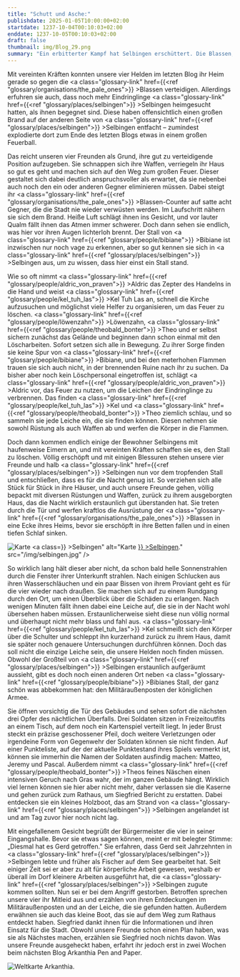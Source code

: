 ```yaml
---
title: "Schutt und Asche:"
publishdate: 2025-01-05T10:00:00+02:00
startdate: 1237-10-04T00:10:03+02:00
enddate: 1237-10-05T00:10:03+02:00
draft: false
thumbnail: img/Blog_29.png
summary: "Ein erbitterter Kampf hat Selbingen erschüttert. Die Blassen, unheimliche Plünderer aus den Schatten, hatten zugeschlagen und den Ort in Angst und Schrecken versetzt. Doch unsere Helden kämpften mit Mut und all ihrer Kraft um Selbingen zu schützen. Ihr Einsatz rettete den Ort vor dem Untergang – doch der Sieg hatte seinen Preis. Wen Selbingen zu betrauern hat und welche Verluste die Gemeinschaft erschüttern, erfahrt ihr hier:"
---
```


Mit vereinten Kräften konnten unsere vier Helden im letzten Blog ihr Heim gerade so gegen die <a class="glossary-link" href={{<ref "glossary/organisations/the_pale_ones">}} >Blassen</a> verteidigen. Allerdings erfuhren sie auch, dass noch mehr Eindringlinge <a class="glossary-link" href={{<ref "glossary/places/selbingen">}} >Selbingen</a> heimgesucht hatten, als ihnen begegnet sind. Diese haben offensichtlich einen großen Brand auf der anderen Seite von <a class="glossary-link" href={{<ref "glossary/places/selbingen">}} >Selbingen</a> entfacht – zumindest explodierte dort zum Ende des letzten Blogs etwas in einem großen Feuerball.

Das reicht unseren vier Freunden als Grund, ihre gut zu verteidigende Position aufzugeben. Sie schnappen sich ihre Waffen, verriegeln ihr Haus so gut es geht und machen sich auf den Weg zum großen Feuer. Dieser gestaltet sich dabei deutlich anspruchsvoller als erwartet, da sie nebenbei auch noch den ein oder anderen Gegner eliminieren müssen. Dabei steigt ihr <a class="glossary-link" href={{<ref "glossary/organisations/the_pale_ones">}} >Blassen</a>-Counter auf satte acht Gegner, die die Stadt nie wieder verwüsten werden. Im Laufschritt nähern sie sich dem Brand. Heiße Luft schlägt ihnen ins Gesicht, und vor lauter Qualm fällt ihnen das Atmen immer schwerer. Doch dann sehen sie endlich, was hier vor ihren Augen lichterloh brennt. Der Stall von <a class="glossary-link" href={{<ref "glossary/people/bibiane">}} >Bibiane</a> ist inzwischen nur noch vage zu erkennen, aber so gut kennen sie sich in <a class="glossary-link" href={{<ref "glossary/places/selbingen">}} >Selbingen</a> aus, um zu wissen, dass hier einst ein Stall stand.

Wie so oft nimmt <a class="glossary-link" href={{<ref "glossary/people/aldric_von_praven">}} >Aldric</a> das Zepter des Handelns in die Hand und weist <a class="glossary-link" href={{<ref "glossary/people/kel_tuh_las">}} >Kel Tuh Las</a> an, schnell die Kirche aufzusuchen und möglichst viele Helfer zu organisieren, um das Feuer zu löschen. <a class="glossary-link" href={{<ref "glossary/people/löwenzahn">}} >Löwenzahn</a>, <a class="glossary-link" href={{<ref "glossary/people/theobald_bonter">}} >Theo</a> und er selbst sichern zunächst das Gelände und beginnen dann schon einmal mit den Löscharbeiten. Sofort setzen sich alle in Bewegung. Zu ihrer Sorge finden sie keine Spur von <a class="glossary-link" href={{<ref "glossary/people/bibiane">}} >Bibiane</a>, und bei den meterhohen Flammen trauen sie sich auch nicht, in der brennenden Ruine nach ihr zu suchen. Da bisher aber noch kein Löschpersonal eingetroffen ist, schlägt <a class="glossary-link" href={{<ref "glossary/people/aldric_von_praven">}} >Aldric</a> vor, das Feuer zu nutzen, um die Leichen der Eindringlinge zu verbrennen. Das finden <a class="glossary-link" href={{<ref "glossary/people/kel_tuh_las">}} >Kel</a> und <a class="glossary-link" href={{<ref "glossary/people/theobald_bonter">}} >Theo</a> ziemlich schlau, und so sammeln sie jede Leiche ein, die sie finden können. Diesen nehmen sie sowohl Rüstung als auch Waffen ab und werfen die Körper in die Flammen.

Doch dann kommen endlich einige der Bewohner Selbingens mit haufenweise Eimern an, und mit vereinten Kräften schaffen sie es, den Stall zu löschen. Völlig erschöpft und mit einigen Blessuren stehen unsere vier Freunde und halb <a class="glossary-link" href={{<ref "glossary/places/selbingen">}} >Selbingen</a> nun vor dem tropfenden Stall und entschließen, dass es für die Nacht genug ist. So verziehen sich alle Stück für Stück in ihre Häuser, und auch unsere Freunde gehen, völlig bepackt mit diversen Rüstungen und Waffen, zurück zu ihrem ausgeborgten Haus, das die Nacht wirklich erstaunlich gut überstanden hat. Sie treten durch die Tür und werfen kraftlos die Ausrüstung der <a class="glossary-link" href={{<ref "glossary/organisations/the_pale_ones">}} >Blassen</a> in eine Ecke ihres Heims, bevor sie erschöpft in ihre Betten fallen und in einen tiefen Schlaf sinken.

<div class="img-max center">
  <img class="img-fluid" title="Karte <a class="glossary-link" href={{<ref "glossary/places/selbingen">}} >Selbingen</a>" alt="Karte <a class="glossary-link" href={{<ref "glossary/places/selbingen">}} >Selbingen</a>." src="/img/selbingen.jpg" />
</div>

So wirklich lang hält dieser aber nicht, da schon bald helle Sonnenstrahlen durch die Fenster ihrer Unterkunft strahlen. Nach einigen Schlucken aus ihren Wasserschläuchen und ein paar Bissen von ihrem Proviant geht es für die vier wieder nach draußen. Sie machen sich auf zu einem Rundgang durch den Ort, um einen Überblick über die Schäden zu erlangen. Nach wenigen Minuten fällt ihnen dabei eine Leiche auf, die sie in der Nacht wohl übersehen haben müssen. Erstaunlicherweise sieht diese nun völlig normal und überhaupt nicht mehr blass und fahl aus. <a class="glossary-link" href={{<ref "glossary/people/kel_tuh_las">}} >Kel</a> schmeißt sich den Körper über die Schulter und schleppt ihn kurzerhand zurück zu ihrem Haus, damit sie später noch genauere Untersuchungen durchführen können. Doch das soll nicht die einzige Leiche sein, die unsere Helden noch finden müssen. Obwohl der Großteil von <a class="glossary-link" href={{<ref "glossary/places/selbingen">}} >Selbingen</a> erstaunlich aufgeräumt aussieht, gibt es doch noch einen anderen Ort neben <a class="glossary-link" href={{<ref "glossary/people/bibiane">}} >Bibianes</a> Stall, der ganz schön was abbekommen hat: den Militäraußenposten der königlichen Armee.

Sie öffnen vorsichtig die Tür des Gebäudes und sehen sofort die nächsten drei Opfer des nächtlichen Überfalls. Drei Soldaten sitzen in Freizeitoutfits an einem Tisch, auf dem noch ein Kartenspiel verteilt liegt. In jeder Brust steckt ein präzise geschossener Pfeil, doch weitere Verletzungen oder irgendeine Form von Gegenwehr der Soldaten können sie nicht finden. Auf einer Punkteliste, auf der der aktuelle Punktestand ihres Spiels vermerkt ist, können sie immerhin die Namen der Soldaten ausfindig machen: Matteo, Jeremy und Pascal. Außerdem nimmt <a class="glossary-link" href={{<ref "glossary/people/theobald_bonter">}} >Theos</a> feines Näschen einen intensiven Geruch nach Gras wahr, der im ganzen Gebäude hängt. Wirklich viel lernen können sie hier aber nicht mehr, daher verlassen sie die Kaserne und gehen zurück zum Rathaus, um Siegfried Bericht zu erstatten. Dabei entdecken sie ein kleines Holzboot, das am Strand von <a class="glossary-link" href={{<ref "glossary/places/selbingen">}} >Selbingen</a> angelandet ist und am Tag zuvor hier noch nicht lag.

Mit eingefallenem Gesicht begrüßt der Bürgermeister die vier in seiner Eingangshalle. Bevor sie etwas sagen können, meint er mit belegter Stimme: „Diesmal hat es Gerd getroffen." Sie erfahren, dass Gerd seit Jahrzehnten in <a class="glossary-link" href={{<ref "glossary/places/selbingen">}} >Selbingen</a> lebte und früher als Fischer auf dem See gearbeitet hat. Seit einiger Zeit sei er aber zu alt für körperliche Arbeit gewesen, weshalb er überall im Dorf kleinere Arbeiten ausgeführt hat, die <a class="glossary-link" href={{<ref "glossary/places/selbingen">}} >Selbingen</a> zugute kommen sollten. Nun sei er bei dem Angriff gestorben. Betroffen sprechen unsere vier ihr Mitleid aus und erzählen von ihren Entdeckungen im Militäraußenposten und an der Leiche, die sie gefunden hatten. Außerdem erwähnen sie auch das kleine Boot, das sie auf dem Weg zum Rathaus entdeckt haben. Siegfried dankt ihnen für die Informationen und ihren Einsatz für die Stadt. Obwohl unsere Freunde schon einen Plan haben, was sie als Nächstes machen, erzählen sie Siegfried noch nichts davon. Was unsere Freunde ausgeheckt haben, erfahrt ihr jedoch erst in zwei Wochen beim nächsten Blog Arkanthia Pen and Paper.

<div class="img-max center">
  <img class="img-fluid" title="Weltkarte Arkanthia" alt="Weltkarte Arkanthia." src="/img/Arkanthia_Full_Map_Selbingen.jpg" />
</div>
